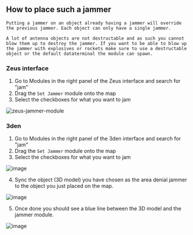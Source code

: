## How to place such a jammer

```admonish info
Putting a jammer on an object already having a jammer will override the previous jammer. Each object can only have a single jammer.
```

```admonish warning
A lot of antenna objects are not destructable and as such you cannot blow them up to destroy the jammer. If you want to be able to blow up the jammer with explosives or rockets make sure to use a destructable object or the default dataterminal the module can spawn.
```

### Zeus interface
1. Go to Modules in the right panel of the Zeus interface and search for "jam"
2. Drag the `Set Jammer` module onto the map
3. Select the checkboxes for what you want to jam

![zeus-jammer-module](https://github.com/Crowdedlight/Crows-Electronic-Warfare/assets/7889925/ab501a15-83b4-4423-aa1c-04dfd2de367b)

### 3den
1. Go to Modules in the right panel of the 3den interface and search for "jam"
2. Drag the `Set Jammer` module onto the map
3. Select the checkboxes for what you want to jam

![image](https://github.com/Crowdedlight/Crows-Electronic-Warfare/assets/7889925/75bfb2f7-d3d8-4593-9748-cf67f0dffbe9)

4. Sync the object (3D model) you have chosen as the area denial jammer to the object you just placed on the map.

![image](https://github.com/Crowdedlight/Crows-Electronic-Warfare/assets/76476468/9c4cfe5a-3de6-4e34-bff3-ffaa01b6c5ef)

5. Once done you should see a blue line between the 3D model and the jammer module.

![image](https://github.com/Crowdedlight/Crows-Electronic-Warfare/assets/76476468/7b01696a-9269-434f-8577-d989005d4a0b)